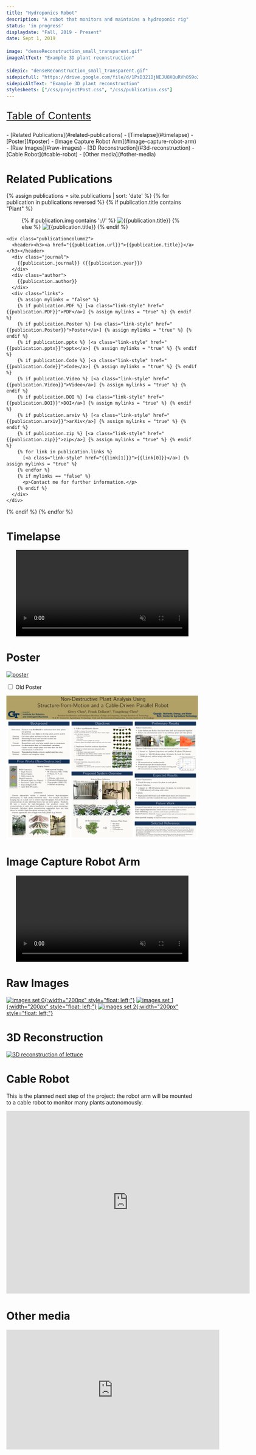 ```yaml
---
title: "Hydroponics Robot"
description: "A robot that monitors and maintains a hydroponic rig"
status: 'in progress'
displaydate: "Fall, 2019 - Present"
date: Sept 1, 2019

image: "denseReconstruction_small_transparent.gif"
imageAltText: "Example 3D plant reconstruction"

sidepic: "denseReconstruction_small_transparent.gif"
sidepicfull: "https://drive.google.com/file/d/1PsD321DjNEJU8XQuRVh8S9o2ukKgJ1Pf/view?usp=drive_link"
sidepicAltText: "Example 3D plant reconstruction"
stylesheets: ["/css/projectPost.css", "/css/publication.css"]
---
```


<p style="font-size: 20pt; text-decoration: underline;">Table of Contents</p>
- [Related Publications](#related-publications)
- [Timelapse](#timelapse)
- [Poster](#poster)
- [Image Capture Robot Arm](#image-capture-robot-arm)
- [Raw Images](#raw-images)
- [3D Reconstruction](#3d-reconstruction)
- [Cable Robot](#cable-robot)
- [Other media](#other-media)

# Related Publications
{% assign publications = site.publications | sort: 'date' %}
{% for publication in publications reversed %}
  {% if publication.title contains "Plant" %}
<div class="publication">
  <div class="publicationrow">
    <div class="publicationcolumn1">
      <figure class="imagefig">
        {% if publication.img contains '://' %}
          <img src="{{publication.img}}" alt="{{publication.title}}" style="width: 130px; {% if publication.img_crop %}height: 110px; object-fit: cover;{% endif %}"/>
        {% else %}
          <img src="{{publication.url | remove: "/index.html" }}/{% if publication.img %}{{publication.img}}{% else %}icon.png{% endif %}" alt="{{publication.title}}" style="width: 130px; {% if publication.img_crop %}height: 110px; object-fit: cover;{% endif %}"/>
        {% endif %}
      </figure>
    </div>

    <div class="publicationcolumn2">
      <header><h3><a href="{{publication.url}}">{{publication.title}}</a></h3></header>
      <div class="journal">
        {{publication.journal}} ({{publication.year}})
      </div>
      <div class="author">
        {{publication.author}}
      </div>
      <div class="links">
        {% assign mylinks = "false" %}
        {% if publication.PDF %} [<a class="link-style" href="{{publication.PDF}}">PDF</a>] {% assign mylinks = "true" %} {% endif %}
        {% if publication.Poster %} [<a class="link-style" href="{{publication.Poster}}">Poster</a>] {% assign mylinks = "true" %} {% endif %}
        {% if publication.pptx %} [<a class="link-style" href="{{publication.pptx}}">pptx</a>] {% assign mylinks = "true" %} {% endif %}
        {% if publication.Code %} [<a class="link-style" href="{{publication.Code}}">Code</a>] {% assign mylinks = "true" %} {% endif %}
        {% if publication.Video %} [<a class="link-style" href="{{publication.Video}}">Video</a>] {% assign mylinks = "true" %} {% endif %}
        {% if publication.DOI %} [<a class="link-style" href="{{publication.DOI}}">DOI</a>] {% assign mylinks = "true" %} {% endif %}
        {% if publication.arxiv %} [<a class="link-style" href="{{publication.arxiv}}">arXiv</a>] {% assign mylinks = "true" %} {% endif %}
        {% if publication.zip %} [<a class="link-style" href="{{publication.zip}}">zip</a>] {% assign mylinks = "true" %} {% endif %}
        {% for link in publication.links %}
          [<a class="link-style" href="{{link[1]}}">{{link[0]}}</a>] {% assign mylinks = "true" %}
        {% endfor %}
        {% if mylinks == "false" %}
          <p>Contact me for further information.</p>
        {% endif %}
      </div>
    </div>
  </div>
</div>
  {% endif %}
{% endfor %}

# Timelapse
<!-- HTML5 video embedded with autoplay -->


[<video class="sidepic" autoplay muted loop style="width:90%; max-width:800px; margin:auto; display:block;"><source src="hydro_keystone_rot.mp4" type='video/mp4'></video>](hydro_keystone_rot.mp4)

# Poster
[![poster](../../publications/Chen23icra_hydroponics_robot/poster_icra_gerry_small.svg)](../../publications/Chen23icra_hydroponics_robot/poster_icra_gerry.pdf) 

<!-- Dropdown -->
<div class="wrap-collapsible">
  <input id="collapsible" class="toggle" type="checkbox"> <!-- delete "checked" to default to unchecked -->
  <label for="collapsible" class="lbl-toggle">Old Poster</label>
  <div class="collapsible-content">
    <div class="content-inner" markdown=1>

[![poster](4_poster_compressed.svg)](4_poster.pdf)

</div>
  </div>
</div>

# Image Capture Robot Arm
<!-- [![image collection process](plantcapture_small.gif)](plantcapture.mp4)  -->
<video muted autoplay loop style="width:90%; margin: 0 auto; display: block;">
  <source src="plantcapture.mp4" type="video/mp4">
  Your browser does not support the video tag.  Please <a href="plantcapture.mp4">download the video</a>.
</video>

# Raw Images
[![images set 0](circle0.gif){:width="200px" style="float: left;"}][circle0_big]
[![images set 1](circle1.gif){:width="200px" style="float: left;"}][circle1_big]
[![images set 2](circle2.gif){:width="200px" style="float: left;"}](circle2.gif)
<br style="clear: both" />

# 3D Reconstruction
[![3D reconstruction of lettuce][med_gif]][large_gif]

# Cable Robot
This is the planned next step of the project: the robot arm will be mounted to a cable robot to monitor many plants autonomously.

<iframe src="https://myhub.autodesk360.com/ue2946219/shares/public/SH56a43QTfd62c1cd968ba4b2659ad04cc3e?mode=embed" width="640" height="480" allowfullscreen="true" webkitallowfullscreen="true" mozallowfullscreen="true"  frameborder="0"></iframe>

# Other media
<iframe width="560" height="315" src="https://www.youtube.com/embed/LTQs_Olgw5A" frameborder="0" allow="accelerometer; autoplay; encrypted-media; gyroscope; picture-in-picture" allowfullscreen></iframe>

[circle0_big]: https://drive.google.com/file/d/11GFabAPPrxx5cKfWfbCUpIt8cfGcWRlt/view?usp=drive_link
[circle1_big]: https://drive.google.com/file/d/1jWWJvojVIbn6R_CnY6hIPqQHtMLKTRJ_/view?usp=drive_link
[med_gif]: denseReconstruction_med_transparent.gif
[large_gif]: https://drive.google.com/file/d/1dKn2jPAbBw_fMV4LGql997pwb_wGa_QW/view?usp=sharing
<!-- [med_gif]: https://drive.google.com/uc?id=1ZUm7hk6-Ez89FMNKyuP-ulheR-o4U4uB
[large_gif]: https://drive.google.com/uc?id=1dKn2jPAbBw_fMV4LGql997pwb_wGa_QW
[large_gif]: denseReconstruction_large_transparent.gif -->
